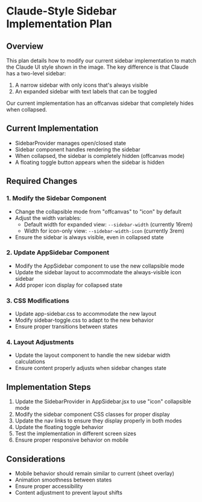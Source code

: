 # Claude-Style Sidebar Implementation Plan

## Overview

This plan details how to modify our current sidebar implementation to match the Claude UI style shown in the image. The key difference is that Claude has a two-level sidebar:

1. A narrow sidebar with only icons that's always visible
2. An expanded sidebar with text labels that can be toggled

Our current implementation has an offcanvas sidebar that completely hides when collapsed.

## Current Implementation

- SidebarProvider manages open/closed state
- Sidebar component handles rendering the sidebar
- When collapsed, the sidebar is completely hidden (offcanvas mode)
- A floating toggle button appears when the sidebar is hidden

## Required Changes

### 1. Modify the Sidebar Component

- Change the collapsible mode from "offcanvas" to "icon" by default
- Adjust the width variables: 
  - Default width for expanded view: `--sidebar-width` (currently 16rem)
  - Width for icon-only view: `--sidebar-width-icon` (currently 3rem)
- Ensure the sidebar is always visible, even in collapsed state

### 2. Update AppSidebar Component

- Modify the AppSidebar component to use the new collapsible mode
- Update the sidebar layout to accommodate the always-visible icon sidebar
- Add proper icon display for collapsed state

### 3. CSS Modifications

- Update app-sidebar.css to accommodate the new layout
- Modify sidebar-toggle.css to adapt to the new behavior
- Ensure proper transitions between states

### 4. Layout Adjustments

- Update the layout component to handle the new sidebar width calculations
- Ensure content properly adjusts when sidebar changes state

## Implementation Steps

1. Update the SidebarProvider in AppSidebar.jsx to use "icon" collapsible mode
2. Modify the sidebar component CSS classes for proper display
3. Update the nav links to ensure they display properly in both modes
4. Update the floating toggle behavior
5. Test the implementation in different screen sizes
6. Ensure proper responsive behavior on mobile

## Considerations

- Mobile behavior should remain similar to current (sheet overlay)
- Animation smoothness between states
- Ensure proper accessibility
- Content adjustment to prevent layout shifts